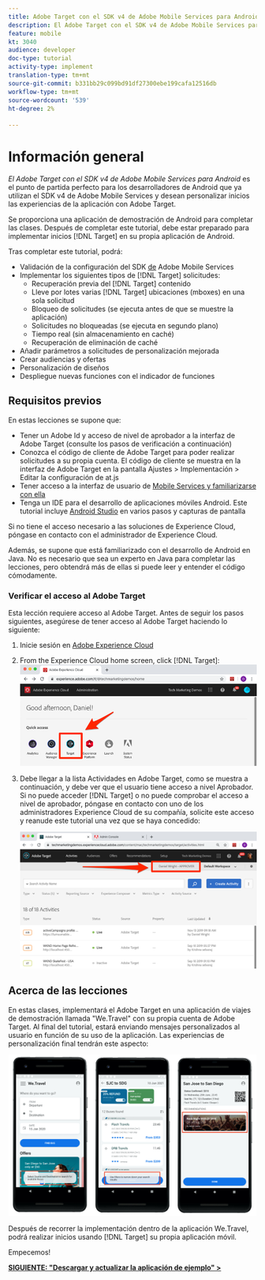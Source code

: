 ```yaml
---
title: Adobe Target con el SDK v4 de Adobe Mobile Services para Android
description: El Adobe Target con el SDK v4 de Adobe Mobile Services para Android es el punto de partida perfecto para los desarrolladores de Android que ya utilizan el SDK v4 de Adobe Mobile Services y desean personalizar inicios las experiencias de la aplicación con Adobe Target.
feature: mobile
kt: 3040
audience: developer
doc-type: tutorial
activity-type: implement
translation-type: tm+mt
source-git-commit: b331bb29c099bd91df27300ebe199cafa12516db
workflow-type: tm+mt
source-wordcount: '539'
ht-degree: 2%

---
```



# Información general

_El Adobe Target con el SDK v4 de Adobe Mobile Services para Android_ es el punto de partida perfecto para los desarrolladores de Android que ya utilizan el SDK v4 de Adobe Mobile Services y desean personalizar inicios las experiencias de la aplicación con Adobe Target.

Se proporciona una aplicación de demostración de Android para completar las clases. Después de completar este tutorial, debe estar preparado para implementar inicios [!DNL Target] en su propia aplicación de Android.

Tras completar este tutorial, podrá:

* Validación de la configuración del SDK [de](https://docs.adobe.com/content/help/en/mobile-services/android/getting-started-android/requirements.html) Adobe Mobile Services
* Implementar los siguientes tipos de [!DNL Target] solicitudes:
   * Recuperación previa del [!DNL Target] contenido
   * Lleve por lotes varias [!DNL Target] ubicaciones (mboxes) en una sola solicitud
   * Bloqueo de solicitudes (se ejecuta antes de que se muestre la aplicación)
   * Solicitudes no bloqueadas (se ejecuta en segundo plano)
   * Tiempo real (sin almacenamiento en caché)
   * Recuperación de eliminación de caché
* Añadir parámetros a solicitudes de personalización mejorada
* Crear audiencias y ofertas
* Personalización de diseños
* Despliegue nuevas funciones con el indicador de funciones

## Requisitos previos  

En estas lecciones se supone que:

* Tener un Adobe Id y acceso de nivel de aprobador a la interfaz de Adobe Target (consulte los pasos de verificación a continuación)
* Conozca el código de cliente de Adobe Target para poder realizar solicitudes a su propia cuenta. El código de cliente se muestra en la interfaz de Adobe Target en la pantalla Ajustes > Implementación > Editar la configuración de at.js
* Tener acceso a la interfaz de usuario de [Mobile Services y familiarizarse con ella](https://mobilemarketing.adobe.com)
* Tenga un IDE para el desarrollo de aplicaciones móviles Android. Este tutorial incluye [Android Studio](https://developer.android.com/studio/install) en varios pasos y capturas de pantalla

Si no tiene el acceso necesario a las soluciones de Experience Cloud, póngase en contacto con el administrador de Experience Cloud.

Además, se supone que está familiarizado con el desarrollo de Android en Java. No es necesario que sea un experto en Java para completar las lecciones, pero obtendrá más de ellas si puede leer y entender el código cómodamente.

### Verificar el acceso al Adobe Target

Esta lección requiere acceso al Adobe Target. Antes de seguir los pasos siguientes, asegúrese de tener acceso al Adobe Target haciendo lo siguiente:

1. Inicie sesión en [Adobe Experience Cloud](https://experience.adobe.com/)
1. From the Experience Cloud home screen, click [!DNL Target]:
   ![Pantalla principal del Experience Cloud](assets/aec_homeScreen_clickTarget.png)
1. Debe llegar a la lista Actividades en Adobe Target, como se muestra a continuación, y debe ver que el usuario tiene acceso a nivel Aprobador. Si no puede acceder [!DNL Target] o no puede comprobar el acceso a nivel de aprobador, póngase en contacto con uno de los administradores Experience Cloud de su compañía, solicite este acceso y reanude este tutorial una vez que se haya concedido:

   ![Interfaz de usuario de Adobe](assets/targetUI_approver.png)

## Acerca de las lecciones

En estas clases, implementará el Adobe Target en una aplicación de viajes de demostración llamada &quot;We.Travel&quot; con su propia cuenta de Adobe Target. Al final del tutorial, estará enviando mensajes personalizados al usuario en función de su uso de la aplicación. Las experiencias de personalización final tendrán este aspecto:

![Final de la aplicación We.Travel](assets/overview_final_result.jpg)

Después de recorrer la implementación dentro de la aplicación We.Travel, podrá realizar inicios usando [!DNL Target] su propia aplicación móvil.

Empecemos!

**[SIGUIENTE: &quot;Descargar y actualizar la aplicación de ejemplo&quot; >](download-and-update-the-sample-app.md)**
